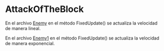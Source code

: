 # AttackOfTheBlock

En el archivo [Enemy](https://github.com/aroarodri/AttackOfTheBlcok/blob/master/Assets/Code/Enemy.cs) en el método FixedUpdate() se actualiza la velocidad de manera lineal.

En el archivo [Enemy1](https://github.com/aroarodri/AttackOfTheBlcok/blob/master/Assets/Code/Enemy1.cs) en el método FixedUpdate() se actualiza la velocidad de manera exponencial.
